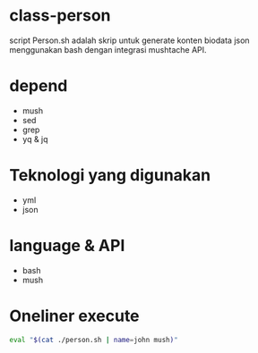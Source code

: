 # class-person
script Person.sh adalah skrip untuk generate konten biodata json menggunakan bash dengan integrasi mushtache API.

# depend
* mush
* sed
* grep
* yq & jq

# Teknologi yang digunakan
* yml
* json

# language & API
* bash
* mush

# Oneliner execute
```bash
eval "$(cat ./person.sh | name=john mush)"


